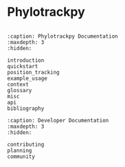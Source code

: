 # Phylotrackpy

```{include} introduction.md
```

```{toctree}
:caption: Phylotrackpy Documentation
:maxdepth: 3
:hidden:

introduction
quickstart
position_tracking
example_usage
context
glossary
misc
api
bibliography
```

```{toctree}
:caption: Developer Documentation
:maxdepth: 3
:hidden:

contributing
planning
community
```